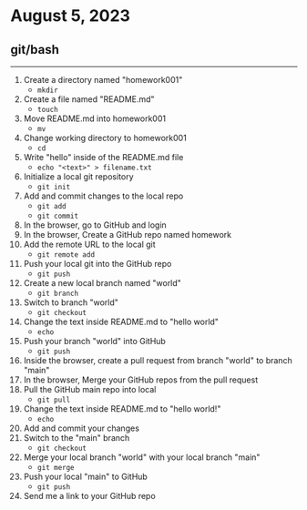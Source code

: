 # August 5, 2023

## git/bash

---

1. Create a directory named "homework001"
    * ```mkdir```
2. Create a file named "README.md"
    * ```touch```
3. Move README.md into homework001
    * ```mv```
4. Change working directory to homework001
    * ```cd```
5. Write "hello" inside of the README.md file
    * ```echo "<text>" > filename.txt```
6. Initialize a local git repository
    * ```git init```
7. Add and commit changes to the local repo
    * ```git add```
    * ```git commit```
8. In the browser, go to GitHub and login
9. In the browser, Create a GitHub repo named homework
10. Add the remote URL to the local git
    * ```git remote add```
11. Push your local git into the GitHub repo
    * ```git push```
12. Create a new local branch named "world"
    * ```git branch```
13. Switch to branch "world"
    * ```git checkout```
14. Change the text inside README.md to "hello world"
    * ```echo```
15. Push your branch "world" into GitHub
    * ```git push```
16. Inside the browser, create a pull request from branch "world" to branch "main"
17. In the browser, Merge your GitHub repos from the pull request
18. Pull the GitHub main repo into local
    * ```git pull```
19. Change the text inside README.md to "hello world!"
    * ```echo```
20. Add and commit your changes
21. Switch to the "main" branch
    * ```git checkout```
22. Merge your local branch "world" with your local branch "main"
    * ```git merge```
23. Push your local "main" to GitHub
    * ```git push```
24. Send me a link to your GitHub repo
